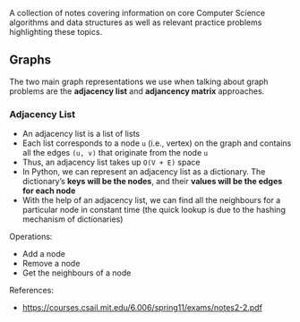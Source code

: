 A collection of notes covering information on core Computer Science algorithms and data structures as well as relevant practice problems highlighting these topics.

## Graphs

The two main graph representations we use when talking about graph problems are the **adjacency list** and **adjancency matrix** approaches.

### Adjacency List

- An adjacency list is a list of lists
- Each list corresponds to a node `u` (i.e., vertex) on the graph and contains all the edges `(u, v)` that originate from the node `u`
- Thus, an adjacency list takes up `O(V + E)` space
- In Python, we can represent an adjacency list as a dictionary. The dictionary’s **keys will be the nodes**, and their **values will be the edges for each node**
- With the help of an adjacency list, we can find all the neighbours for a particular node in constant time (the quick lookup is due to the hashing mechanism of dictionaries)

Operations:
- Add a node
- Remove a node
- Get the neighbours of a node

References:
- https://courses.csail.mit.edu/6.006/spring11/exams/notes2-2.pdf
